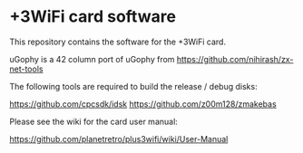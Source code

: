 # +3WiFi card software

This repository contains the software for the +3WiFi card.

uGophy is a 42 column port of uGophy from https://github.com/nihirash/zx-net-tools

The following tools are required to build the release / debug disks:

https://github.com/cpcsdk/idsk
https://github.com/z00m128/zmakebas

Please see the wiki for the card user manual:

https://github.com/planetretro/plus3wifi/wiki/User-Manual

